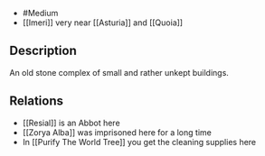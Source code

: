 - #Medium
- [[Imeri]] very near [[Asturia]] and [[Quoia]]
## Description
An old stone complex of small and rather unkept buildings.
## Relations
- [[Resial]] is an Abbot here
- [[Zorya Alba]] was imprisoned here for a long time
- In [[Purify The World Tree]] you get the cleaning supplies here
